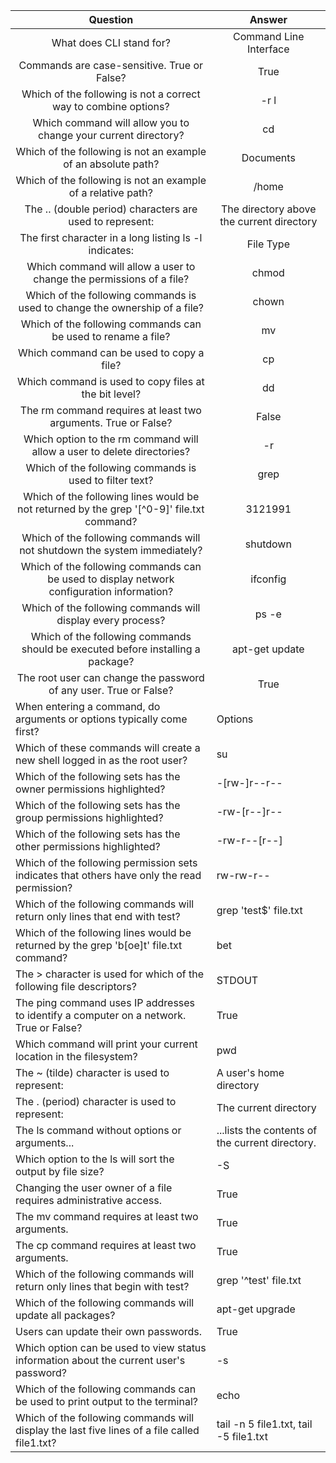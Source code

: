 
<table>
        <thead>
            <tr>
                <th style="text-align: center;"><strong>Question</strong></th>
                <th style="text-align: center;"><strong>Answer</strong></th>
            </tr>
        </thead>
        <tbody>
            <tr>
                <td style="text-align: center;">What does CLI stand for?</td>
                <td style="text-align: center;">Command Line Interface</td>
            </tr>
            <tr>
                <td style="text-align: center;">Commands are case-sensitive. True or False?</td>
                <td style="text-align: center;">True</td>
            </tr>
            <tr>
                <td style="text-align: center;">Which of the following is not a correct way to combine options?</td>
                <td style="text-align: center;">-r l</td>
            </tr>
            <tr>
                <td style="text-align: center;">Which command will allow you to change your current directory?</td>
                <td style="text-align: center;">cd</td>
            </tr>
            <tr>
                <td style="text-align: center;">Which of the following is not an example of an absolute path?</td>
                <td style="text-align: center;">Documents</td>
            </tr>
            <tr>
                <td style="text-align: center;">Which of the following is not an example of a relative path?</td>
                <td style="text-align: center;">/home</td>
            </tr>
            <tr>
                <td style="text-align: center;">The .. (double period) characters are used to represent:</td>
                <td style="text-align: center;">The directory above the current directory</td>
            </tr>
            <tr>
                <td style="text-align: center;">The first character in a long listing ls -l indicates:</td>
                <td style="text-align: center;">File Type</td>
            </tr>
            <tr>
                <td style="text-align: center;">Which command will allow a user to change the permissions of a file?
                </td>
                <td style="text-align: center;">chmod</td>
            </tr>
            <tr>
                <td style="text-align: center;">Which of the following commands is used to change the ownership of a
                    file?</td>
                <td style="text-align: center;">chown</td>
            </tr>
            <tr>
                <td style="text-align: center;">Which of the following commands can be used to rename a file?</td>
                <td style="text-align: center;">mv</td>
            </tr>
            <tr>
                <td style="text-align: center;">Which command can be used to copy a file?</td>
                <td style="text-align: center;">cp</td>
            </tr>
            <tr>
                <td style="text-align: center;">Which command is used to copy files at the bit level?</td>
                <td style="text-align: center;">dd</td>
            </tr>
            <tr>
                <td style="text-align: center;">The rm command requires at least two arguments. True or False?</td>
                <td style="text-align: center;">False</td>
            </tr>
            <tr>
                <td style="text-align: center;">Which option to the rm command will allow a user to delete directories?
                </td>
                <td style="text-align: center;">-r</td>
            </tr>
            <tr>
                <td style="text-align: center;">Which of the following commands is used to filter text?</td>
                <td style="text-align: center;">grep</td>
            </tr>
            <tr>
                <td style="text-align: center;">Which of the following lines would be not returned by the grep '[^0-9]'
                    file.txt command?</td>
                <td style="text-align: center;">3121991</td>
            </tr>
            <tr>
                <td style="text-align: center;">Which of the following commands will not shutdown the system
                    immediately?</td>
                <td style="text-align: center;">shutdown</td>
            </tr>
            <tr>
                <td style="text-align: center;">Which of the following commands can be used to display network
                    configuration information?</td>
                <td style="text-align: center;">ifconfig</td>
            </tr>
            <tr>
                <td style="text-align: center;">Which of the following commands will display every process?</td>
                <td style="text-align: center;">ps -e</td>
            </tr>
            <tr>
                <td style="text-align: center;">Which of the following commands should be executed before installing a
                    package?</td>
                <td style="text-align: center;">apt-get update</td>
            </tr>
            <tr>
                <td style="text-align: center;">The root user can change the password of any user. True or False?</td>
                <td style="text-align: center;">True</td>
            </tr>
            <tr>
                <td>When entering a command, do arguments or options typically come first?</td>
                <td>Options</td>
            </tr>
            <tr>
                <td>Which of these commands will create a new shell logged in as the root user?</td>
                <td>su</td>
            </tr>
            <tr>
                <td>Which of the following sets has the owner permissions highlighted?</td>
                <td>-[rw-]r--r--</td>
            </tr>
            <tr>
                <td>Which of the following sets has the group permissions highlighted?</td>
                <td>-rw-[r--]r--</td>
            </tr>
            <tr>
                <td>Which of the following sets has the other permissions highlighted?</td>
                <td>-rw-r--[r--]</td>
            </tr>
            <tr>
                <td>Which of the following permission sets indicates that others have only the read permission?</td>
                <td>rw-rw-r--</td>
            </tr>
            <tr>
                <td>Which of the following commands will return only lines that end with test?</td>
                <td>grep 'test$' file.txt</td>
            </tr>
            <tr>
                <td>Which of the following lines would be returned by the grep 'b[oe]t' file.txt command?</td>
                <td>bet</td>
            </tr>
            <tr>
                <td>The &gt; character is used for which of the following file descriptors?</td>
                <td>STDOUT</td>
            </tr>
            <tr>
                <td>The ping command uses IP addresses to identify a computer on a network. True or False?</td>
                <td>True</td>
            </tr>
            <tr>
                <td>Which command will print your current location in the filesystem?</td>
                <td>pwd</td>
            </tr>
            <tr>
                <td>The ~ (tilde) character is used to represent:</td>
                <td>A user's home directory</td>
            </tr>
            <tr>
                <td>The . (period) character is used to represent:</td>
                <td>The current directory</td>
            </tr>
            <tr>
                <td>The ls command without options or arguments...</td>
                <td>...lists the contents of the current directory.</td>
            </tr>
            <tr>
                <td>Which option to the ls will sort the output by file size?</td>
                <td>-S</td>
            </tr>
            <tr>
                <td>Changing the user owner of a file requires administrative access.</td>
                <td>True</td>
            </tr>
            <tr>
                <td>The mv command requires at least two arguments.</td>
                <td>True</td>
            </tr>
            <tr>
                <td>The cp command requires at least two arguments.</td>
                <td>True</td>
            </tr>
            <tr>
                <td>Which of the following commands will return only lines that begin with test?</td>
                <td>grep '^test' file.txt</td>
            </tr> 
            <tr>
                <td>Which of the following commands will update all packages?</td>
                <td>apt-get upgrade</td>
            </tr>
            <tr>
                <td>Users can update their own passwords.</td>
                <td>True</td>
            </tr>
            <tr>
                <td>Which option can be used to view status information about the current user's password?</td>
                <td>-s</td>
            </tr>
            <tr>
                <td>Which of the following commands can be used to print output to the terminal?</td>
                <td>echo</td>
            </tr>
            <tr>
                <td>Which of the following commands will display the last five lines of a file called file1.txt?</td>
                <td>tail -n 5 file1.txt, tail -5 file1.txt</td>
            </tr>
        </tbody>
</table>